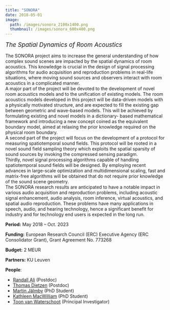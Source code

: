 ```yaml
---
title: "SONORA"
date: 2018-05-01
image: 
  path: /images/sonora_2100x1400.png
  thumbnail: /images/sonora_600x400.png
---
```


*<span style="font-size:14pt;">The Spatial Dynamics of Room Acoustics</span>*

The SONORA project aims to increase the general understanding of how complex sound scenes are impacted by the spatial dynamics of room acoustics. This knowledge is crucial in the design of signal processing algorithms for audio acquisition and reproduction problems in real-life situations, where moving sound sources and observers interact with room acoustics in a complicated manner.  
A major part of the project will be devoted to the development of novel room acoustics models and to the unification of existing models. The room acoustics models developed in this project will be data-driven models with a physically motivated structure, and are expected to fill the existing gap between geometric and wave-based models. This will be achieved by formulating existing and novel models in a dictionary- based mathematical framework and introducing a new concept coined as the equivalent boundary model, aimed at relaxing the prior knowledge required on the physical room boundary.  
A second part of the project will focus on the development of a protocol for measuring spatiotemporal sound fields. This protocol will be rooted in a novel sound field sampling theory which exploits the spatial sparsity of sound sources by invoking the compressed sensing paradigm.  
Thirdly, novel signal processing algorithms capable of handling spatiotemporal sound fields will be designed. By employing recent advances in large-scale optimization and multidimensional scaling, fast and matrix-free algorithms will be obtained that do not require prior knowledge of the sound scene geometry.  
The SONORA research results are anticipated to have a notable impact in various audio acquisition and reproduction problems, including acoustic signal enhancement, audio analysis, room inference, virtual acoustics, and spatial audio reproduction. These problems have many applications in speech, audio, and hearing technology, hence a significant benefit for industry and for technology end users is expected in the long run.

**Period:**	May 2018 – Oct. 2023

**Funding:** European Research Council (ERC) Executive Agency (ERC Consolidator Grant), Grant Agreement No. 773268

**Budget:** 2 MEUR

**Partners:** KU Leuven

**People**:
* [Randall Ali](/team/randall_ali) (Postdoc)
* [Thomas Dietzen](/team/thomas_dietzen) (Postdoc)
* [Martin Jälmby](/team/martin_jalmby) (PhD Student)
* [Kathleen MacWilliam](/team/kathleen_macwilliam) (PhD Student)
* [Toon van Waterschoot](/team/toon_vanwaterschoot) (Principal Investigator)
